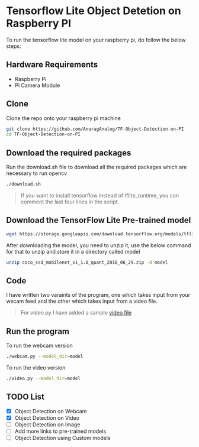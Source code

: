# Tensorflow Lite Object Detetion on Raspberry PI

To run the tensorflow lite model on your raspberry pi, do follow the below steps:

## Hardware Requirements

* Raspberry Pi
* Pi Camera Module

## Clone

Clone the repo onto your raspberry pi machine

```bash
git clone https://github.com/AnuragAnalog/TF-Object-Detection-on-PI
cd TF-Object-Detection-on-PI
```

## Download the required packages

Run the download.sh file to download all the required packages which are necessary to run opencv

```bash
./download.sh
```

> If you want to install tensorflow instead of tflite_runtime, you can comment the last four lines in the script.

## Download the TensorFlow Lite Pre-trained model

```bash
wget https://storage.googleapis.com/download.tensorflow.org/models/tflite/coco_ssd_mobilenet_v1_1.0_quant_2018_06_29.zip
```

After downloading the model, you need to unzip it, use the below command for that to unzip and store it in a directory called model

```bash
unzip coco_ssd_mobilenet_v1_1.0_quant_2018_06_29.zip -d model
```

## Code

I have written two varaints of the program, one which takes input from your wecam feed and the other which takes input from a video file.

> For video.py I have added a sample [video file](indiavideo.org)

## Run the program

To run the webcam version

```bash
./webcam.py --model_dir=model
```

To run the video version

```bash
./video.py --model_dir=model
```

## TODO List

- [x] Object Detection on Webcam
- [x] Object Detection on Video
- [ ] Object Detection on Image
- [ ] Add more links to pre-trained models
- [ ] Object Detection using Custom models
